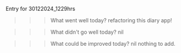 Entry for 30122024_1229hrs
>>>What went well today?
refactoring this diary app!

>>>What didn't go well today?
nil

>>>What could be improved today?
nil
nothing to add.
